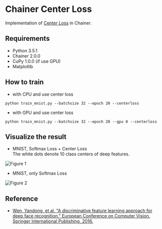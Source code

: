 # Chainer Center Loss

Implementation of [Center Loss](https://link.springer.com/chapter/10.1007/978-3-319-46478-7_31) in Chainer.

## Requirements

- Python 3.5.1
- Chainer 2.0.0
- CuPy 1.0.0 (if use GPU)
- Matplotlib

## How to train

* with CPU and use center loss

```shell
python train_mnist.py --batchsize 32 --epoch 20 --centerloss
```

* with GPU and use center loss

```shell
python train_mnist.py --batchsize 32 --epoch 20 --gpu 0 --centerloss
```

## Visualize the result

* MNIST, Softmax Loss + Center Loss  
  The white dots denote 10 class centers of deep features.

![Figure 1](https://raw.githubusercontent.com/shunk031/chainer-center-loss/master/img/visualize_deep_feature_with_center_loss.png)

* MNIST, only Softmax Loss

![Figure 2](https://raw.githubusercontent.com/shunk031/chainer-center-loss/master/img/visualize_deep_feature_without_center_loss.png)

## Reference

- [Wen, Yandong, et al. "A discriminative feature learning approach for deep face recognition." European Conference on Computer Vision. Springer International Publishing, 2016.](https://link.springer.com/chapter/10.1007/978-3-319-46478-7_31)
